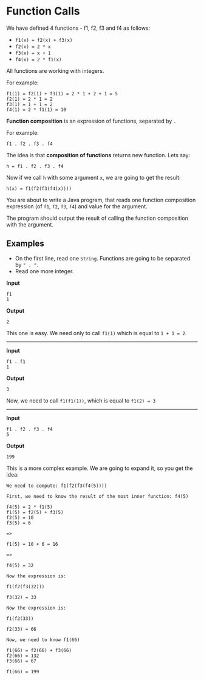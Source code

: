 # Function Calls

We have defined 4 functions - f1, f2, f3 and f4 as follows:

* `f1(x) = f2(x) + f3(x)`
* `f2(x) = 2 * x`
* `f3(x) = x + 1`
* `f4(x) = 2 * f1(x)`

All functions are working with integers.

For example:

```
f1(1) = f2(1) + f3(1) = 2 * 1 + 2 + 1 = 5
f2(1) = 2 * 1 = 2
f3(1) = 1 + 1 = 2
f4(1) = 2 * f1(1) = 10
```

**Function composition** is an expression of functions, separated by `.`

For example:

```
f1 . f2 . f3 . f4
```

The idea is that **composition of functions** returns new function. Lets say:

```
h = f1 . f2 . f3 . f4
```

Now if we call `h` with some argument `x`, we are going to get the result:

```
h(x) = f1(f2(f3(f4(x))))
```

You are about to write a Java program, that reads one function composition expression (of `f1`, `f2`, `f3`, `f4`) and value for the argument.

The program should output the result of calling the function composition with the argument.

## Examples

* On the first line, read one `String`. Functions are going to be separated by `" . "`.
* Read one more integer.

**Input**

```
f1
1
```

**Output**

```
2
```

This one is easy. We need only to call `f1(1)` which is equal to `1 + 1 = 2`.

---

**Input**

```
f1 . f1
1
```

**Output**

```
3
```

Now, we need to call `f1(f1(1))`, which is equal to `f1(2) = 3`

---

**Input**

```
f1 . f2 . f3 . f4
5
```

**Output**

```
199
```

This is a more complex example. We are going to expand it, so you get the idea:

```
We need to compute: f1(f2(f3(f4(5))))

First, we need to know the result of the most inner function: f4(5)

f4(5) = 2 * f1(5)
f1(5) = f2(5) + f3(5)
f2(5) = 10
f3(5) = 6

=>

f1(5) = 10 + 6 = 16

=>

f4(5) = 32

Now the expression is:

f1(f2(f3(32)))

f3(32) = 33

Now the expression is:

f1(f2(33))

f2(33) = 66

Now, we need to know f1(66)

f1(66) = f2(66) + f3(66)
f2(66) = 132
f3(66) = 67

f1(66) = 199
```
